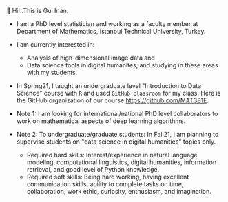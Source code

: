  

🌿   Hi!..This is Gul Inan.   
- I am a PhD level statistician and working as a faculty member 
at Department of Mathematics, Istanbul Technical University, Turkey. 
- I am currently interested in:
   - Analysis of high-dimensional image data and 
   - Data science tools in digital humanites, and studying in these areas with my students.
- In Spring21, I taught an undergraduate level "Introduction to Data Science" course with `R` and used `GitHub classroom` for my class. Here is
the GitHub organization of our course https://github.com/MAT381E. 

- Note 1: I am looking for international/national PhD level collaborators to work on mathematical aspects of deep learning algorithms.
- Note 2: To undergraduate/graduate students: In Fall21, I am planning to supervise students on "data science in digital humanities" topics only.
  - Required hard skills: Interest/experience in natural language modeling, computational linguistics, digital humanities, information retrieval, and good level of Python knowledge. 
  - Required soft skills: Being hard working, having excellent communication skills, ability to complete tasks on time, collaboration, work ethic, curiosity, enthusiasm, and imagination.

